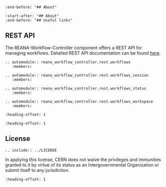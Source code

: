 <!-- markdownlint-disable MD041 -->
<!-- markdownlint-disable MD033 -->

```{include} ../README.md
:end-before: "## About"
```

```{include} ../README.md
:start-after: "## About"
:end-before: "## Useful links"
```

## REST API

The REANA-Workflow-Controller component offers a REST API for managing
workflows. Detailed REST API documentation can be found
<a href="_static/api.html">here</a>.

```{eval-rst}
.. automodule:: reana_workflow_controller.rest.workflows
   :members:
```

```{eval-rst}
.. automodule:: reana_workflow_controller.rest.workflows_session
   :members:
```

```{eval-rst}
.. automodule:: reana_workflow_controller.rest.workflows_status
   :members:
```

```{eval-rst}
.. automodule:: reana_workflow_controller.rest.workflows_workspace
   :members:
```

```{include} ../CHANGELOG.md
:heading-offset: 1
```

```{include} ../CONTRIBUTING.md
:heading-offset: 1
```

## License

```{eval-rst}
.. include:: ../LICENSE
```

In applying this license, CERN does not waive the privileges and immunities
granted to it by virtue of its status as an Intergovernmental Organization or
submit itself to any jurisdiction.

```{include} ../AUTHORS.md
:heading-offset: 1
```
